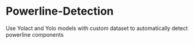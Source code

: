 # Powerline-Detection
Use Yolact and Yolo models with custom dataset to automatically detect powerline components
